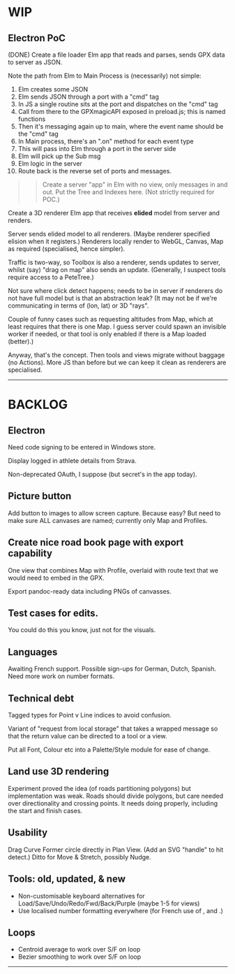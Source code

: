 
# WIP

## Electron PoC

(DONE) Create a file loader Elm app that reads and parses, sends GPX data to server as JSON.

Note the path from Elm to Main Process is (necessarily) not simple:
1. Elm creates some JSON
2. Elm sends JSON through a port with a "cmd" tag
3. In JS a single routine sits at the port and dispatches on the "cmd" tag
4. Call from there to the GPXmagicAPI exposed in preload.js; this is named functions
5. Then it's messaging again up to main, where the event name should be the "cmd" tag
6. In Main process, there's an ".on" method for each event type
7. This will pass into Elm through a port in the server side
8. Elm will pick up the Sub msg
9. Elm logic in the server
10. Route back is the reverse set of ports and messages.

>> Create a server "app" in Elm with no view, only messages in and out.
>> Put the Tree and Indexes here. (Not strictly required for POC.)

Create a 3D renderer Elm app that receives **elided** model from server and renders.

Server sends elided model to all renderers. (Maybe renderer specified elision when it registers.)
Renderers locally render to WebGL, Canvas, Map as required (specialised, hence simpler).

Traffic is two-way, so Toolbox is also a renderer, sends updates to server, whilst (say) "drag on map" also sends an update.
(Generally, I suspect tools require access to a PeteTree.)

Not sure where click detect happens; needs to be in server if renderers do not have full model but is that an abstraction leak?
(It may not be if we're communicating in terms of (lon, lat) or 3D "rays". 

Couple of funny cases such as requesting altitudes from Map, which at least requires that there is one Map. 
I guess server could spawn an invisible worker if needed, or that tool is only enabled if there is a Map loaded (better).)

Anyway, that's the concept. Then tools and views migrate without baggage (no Actions).
More JS than before but we can keep it clean as renderers are specialised.

---

# BACKLOG

## Electron

Need code signing to be entered in Windows store.

Display logged in athlete details from Strava.

Non-deprecated OAuth, I suppose (but secret's in the app today).

## Picture button

Add button to images to allow screen capture. Because easy?
But need to make sure ALL canvases are named; currently only Map and Profiles.

## Create nice road book page with export capability

One view that combines Map with Profile, overlaid with route text that we would need to 
embed in the GPX.

Export pandoc-ready data including PNGs of canvasses.

## Test cases for edits.

You could do this you know, just not for the visuals.

## Languages

Awaiting French support.
Possible sign-ups for German, Dutch, Spanish.
Need more work on number formats.

## Technical debt

Tagged types for Point v Line indices to avoid confusion.

Variant of "request from local storage" that takes a wrapped message so that the return value
can be directed to a tool or a view.

Put all Font, Colour etc into a Palette/Style module for ease of change.

## Land use 3D rendering

Experiment proved the idea (of roads partitioning polygons) but implementation was weak.
Roads should divide polygons, but care needed over directionality and crossing points.
It needs doing properly, including the start and finish cases.

## Usability

Drag Curve Former circle directly in Plan View. (Add an SVG "handle" to hit detect.)
Ditto for Move & Stretch, possibly Nudge.

## Tools: old, updated, & new

- Non-customisable keyboard alternatives for Load/Save/Undo/Redo/Fwd/Back/Purple (maybe 1-5 for views)
- Use localised number formatting everywhere (for French use of , and .)

## Loops

- Centroid average to work over S/F on loop
- Bezier smoothing to work over S/F on loop

 
---
